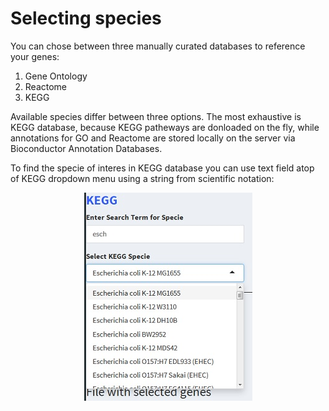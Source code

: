 Selecting species
=================

You can chose between three manually curated databases to reference your
genes:

1.  Gene Ontology
2.  Reactome
3.  KEGG

Available species differ between three options. The most exhaustive is
KEGG database, because KEGG patheways are donloaded on the fly, while
annotations for GO and Reactome are stored locally on the server via
Bioconductor Annotation Databases.

To find the specie of interes in KEGG database you can use text field
atop of KEGG dropdown menu using a string from scientific notation:

<img src="SelectingKEGGSpecie.jpg" width="269" style="display:block; margin:auto;" />
